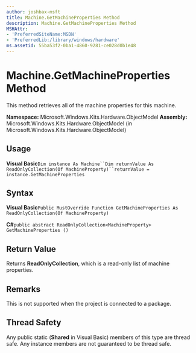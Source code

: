 ```yaml
---
author: joshbax-msft
title: Machine.GetMachineProperties Method
description: Machine.GetMachineProperties Method
MSHAttr:
- 'PreferredSiteName:MSDN'
- 'PreferredLib:/library/windows/hardware'
ms.assetid: 55ba53f2-0ba1-4860-9281-ce028d0b1e48
---
```


# Machine.GetMachineProperties Method


This method retrieves all of the machine properties for this machine.

**Namespace:** Microsoft.Windows.Kits.Hardware.ObjectModel **Assembly:** Microsoft.Windows.Kits.Hardware.ObjectModel (in Microsoft.Windows.Kits.Hardware.ObjectModel)

## Usage


**Visual Basic**`Dim instance As Machine``Dim returnValue As ReadOnlyCollection(Of MachineProperty)``returnValue = instance.GetMachineProperties`

## Syntax


**Visual Basic**`Public MustOverride Function GetMachineProperties As ReadOnlyCollection(Of MachineProperty)`

**C#**`public abstract ReadOnlyCollection<MachineProperty> GetMachineProperties ()`

## Return Value


Returns **ReadOnlyCollection**, which is a read-only list of machine properties.

## Remarks


This is not supported when the project is connected to a package.

## Thread Safety


Any public static (**Shared** in Visual Basic) members of this type are thread safe. Any instance members are not guaranteed to be thread safe.

 

 






